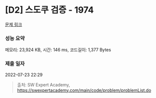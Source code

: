 # [D2] 스도쿠 검증 - 1974 

[문제 링크](https://swexpertacademy.com/main/code/problem/problemDetail.do?contestProbId=AV5Psz16AYEDFAUq) 

### 성능 요약

메모리: 23,924 KB, 시간: 146 ms, 코드길이: 1,377 Bytes

### 제출 일자

2022-07-23 22:29



> 출처: SW Expert Academy, https://swexpertacademy.com/main/code/problem/problemList.do